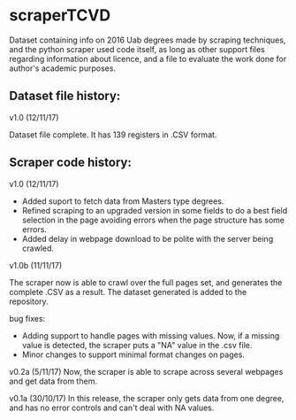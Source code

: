 # scraperTCVD
Dataset containing info on 2016 Uab degrees made by scraping techniques, and the python scraper used code itself, as long as other support files regarding information about licence, and a file to evaluate the work done for author's academic purposes.

## Dataset file history:

v1.0 (12/11/17)

Dataset file complete. It has 139 registers in .CSV format.

## Scraper code history:

v1.0 (12/11/17)

- Added suport to fetch data from Masters type degrees.
- Refined scraping to an upgraded version in some fields to do a best field selection in the page avoiding errors when the page structure has some errors.
- Added delay in webpage download to be polite with the server being crawled.

v1.0b (11/11/17)

The scraper now is able to crawl over the full pages set, and generates the complete .CSV as a result. The dataset generated is added to the repository.

bug fixes:

- Adding support to handle pages with missing values. Now, if a missing value is detected, the scraper puts a "NA" value in the .csv file.
- Minor changes to support minimal format changes on pages.

v0.2a (5/11/17)
Now, the scraper is able to scrape across several webpages and get data from them. 

v0.1a (30/10/17)
In this release, the scraper only gets data from one degree, and has no error controls and can't deal with NA values.
